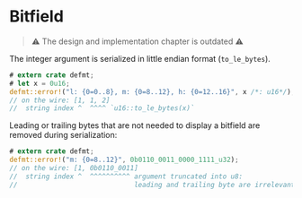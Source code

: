 # Bitfield

> ⚠️ The design and implementation chapter is outdated ⚠️

The integer argument is serialized in little endian format (`to_le_bytes`).

``` rust
# extern crate defmt;
# let x = 0u16;
defmt::error!("l: {0=0..8}, m: {0=8..12}, h: {0=12..16}", x /*: u16*/);
// on the wire: [1, 1, 2]
//  string index ^  ^^^^ `u16::to_le_bytes(x)`
```

Leading or trailing bytes that are not needed to display a bitfield are removed during serialization:

``` rust
# extern crate defmt;
defmt::error!("m: {0=8..12}", 0b0110_0011_0000_1111_u32);
// on the wire: [1, 0b0110_0011]
//  string index ^  ^^^^^^^^^^ argument truncated into u8:
//                             leading and trailing byte are irrelevant
```
